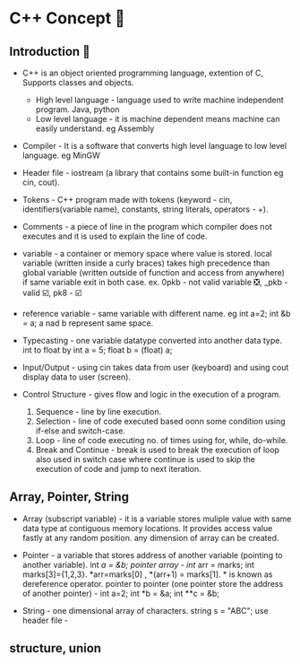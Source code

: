 # C++ Concept 🥇

## Introduction 🚿
* C++ is an object oriented programming language, extention of C, Supports classes and objects.
  * High level language - language used to write machine independent program. Java, python
  * Low level language - it is machine dependent means machine can easily understand. eg Assembly
* Compiler - It is a software that converts high level language to low level language. eg MinGW

* Header file - iostream (a library that contains some built-in function eg cin, cout).
* Tokens - C++ program made with tokens (keyword - cin, identifiers(variable name), constants, string literals, operators - +).
* Comments - a piece of line in the program which compiler does not executes and it is used to explain the line of code.
* variable - a container or memory space where value is stored. local variable (written inside a curly braces) takes high precedence than global variable (written outside of function and access from anywhere) if same variable exit in both case.
ex. 0pkb - not valid variable ❎, _pkb - valid ☑️, pk8 - ☑️
* reference variable - same variable with different name. eg int a=2; int &b = a; a nad b represent same space.
* Typecasting - one variable datatype converted into another data type. int to float by int a = 5; float b = (float) a;

* Input/Output - using cin takes data from user (keyboard) and using cout display data to user (screen).
* Control Structure - gives flow and logic in the execution of a program.
    1. Sequence - line by line execution.
    2. Selection - line of code executed based oonn some condition using if-else and switch-case.
    3. Loop - line of code executing no. of times using for, while, do-while.           
    4. Break and Continue - break is used to break the execution of loop also used in switch case where continue is used to skip the execution of code and jump to next iteration.

## Array, Pointer, String
* Array (subscript variable) - it is a variable stores muliple value with same data type at contiguous memory locations. It provides access value fastly at any random position. any dimension of array can be created.
* Pointer - a variable that stores address of another variable (pointing to another variable). int *a = &b;
  pointer array - int* arr = marks; int marks[3]={1,2,3}. *arr=marks[0] , *(arr+1) = marks[1]. * is known as dereference operator.
  pointer to pointer (one pointer store the address of another pointer) - int a=2; int *b = &a; int **c = &b;
  
* String - one dimensional array of characters. string s = "ABC"; use header file - <string>

## structure, union


